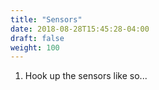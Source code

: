 ```yaml
---
title: "Sensors"
date: 2018-08-28T15:45:28-04:00
draft: false
weight: 100
---
```


1. Hook up the sensors like so...


